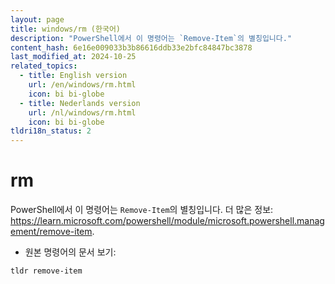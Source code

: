 ```yaml
---
layout: page
title: windows/rm (한국어)
description: "PowerShell에서 이 명령어는 `Remove-Item`의 별칭입니다."
content_hash: 6e16e009033b3b86616ddb33e2bfc84847bc3878
last_modified_at: 2024-10-25
related_topics:
  - title: English version
    url: /en/windows/rm.html
    icon: bi bi-globe
  - title: Nederlands version
    url: /nl/windows/rm.html
    icon: bi bi-globe
tldri18n_status: 2
---
```

# rm

PowerShell에서 이 명령어는 `Remove-Item`의 별칭입니다.
더 많은 정보: <https://learn.microsoft.com/powershell/module/microsoft.powershell.management/remove-item>.

- 원본 명령어의 문서 보기:

`tldr remove-item`

